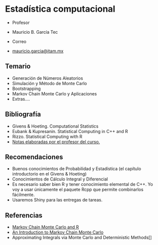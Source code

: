 # Estadística computacional
* Profesor
+ Mauricio B. García Tec
* Correo
+ mauricio.garcia@itam.mx

## Temario
* Generación de Números Aleatorios
* Simulación y Método de Monte Carlo
* Bootstrapping
* Markov Chain Monte Carlo y Aplicaciones
* Extras….

## Bibliografía
* Givens & Hoeting. Computational Statistics
* Eubank & Kupresanin. Statistical Computing in C++ and R
* Rizzo. Statistical Computing with R
* [Notas elaboradas por el profesor del curso.](https://drive.google.com/a/ci.itam.mx/folderview?id=0B7Tg1xWzgPFafnU4bUstR3VxOWNCNXc1dEdDd1MzLWkyeS1vTjBjOHkwMElLNTVyNEQxSjQ&usp=sharing)

## Recomendaciones
* Buenos conocimientos de Probabilidad y Estadística (el capítulo introductorio en el Givens & Hoeting)
* Conocimientos de Cálculo Integral y Diferencial
* Es necesario saber bien R y tener conocimiento elemental de C++. Yo voy a usar únicamente el paquete Rcpp que permite combinarlos fácilmente.
* Usaremos Shiny para las entregas de tareas.


## Referencias
* [Markov Chain Monte Carlo and R](http://nicercode.github.io/guides/mcmc/)
* [An Introduction to Markov Chain Monte Carlo](http://users.stat.umn.edu/~galin/IntroMCMC.pdf)
* Approximating Integrals via Monte Carlo and Deterministic Methods[]
